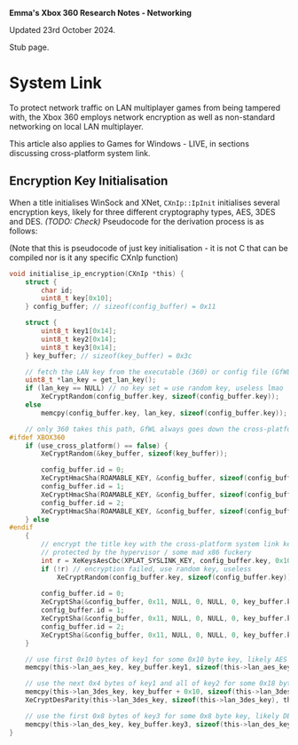**Emma's Xbox 360 Research Notes - Networking**

Updated 23rd October 2024.

Stub page.

# System Link

To protect network traffic on LAN multiplayer games from being tampered with,
the Xbox 360 employs network encryption as well as non-standard networking on
local LAN multiplayer.

This article also applies to Games for Windows - LIVE, in sections discussing
cross-platform system link.

## Encryption Key Initialisation

When a title initialises WinSock and XNet, `CXnIp::IpInit` initialises several
encryption keys, likely for three different cryptography types, AES, 3DES and
DES. *(TODO: Check)* Pseudocode for the derivation process is as follows:

(Note that this is pseudocode of just key initialisation - it is not C that can
be compiled nor is it any specific CXnIp function)

```c
void initialise_ip_encryption(CXnIp *this) {
    struct {
        char id;
        uint8_t key[0x10]; 
    } config_buffer; // sizeof(config_buffer) = 0x11

    struct {
        uint8_t key1[0x14];
        uint8_t key2[0x14];
        uint8_t key3[0x14];
    } key_buffer; // sizeof(key_buffer) = 0x3c

    // fetch the LAN key from the executable (360) or config file (GfWL)
    uint8_t *lan_key = get_lan_key();
    if (lan_key == NULL) // no key set = use random key, useless lmao
        XeCryptRandom(config_buffer.key, sizeof(config_buffer.key));
    else
        memcpy(config_buffer.key, lan_key, sizeof(config_buffer.key));

    // only 360 takes this path, GfWL always goes down the cross-platform path
#ifdef XBOX360
    if (use_cross_platform() == false) {
        XeCryptRandom(&key_buffer, sizeof(key_buffer));

        config_buffer.id = 0;
        XeCryptHmacSha(ROAMABLE_KEY, &config_buffer, sizeof(config_buffer), NULL, 0, NULL, 0, key_buffer.key1, 0x14);
        config_buffer.id = 1;
        XeCryptHmacSha(ROAMABLE_KEY, &config_buffer, sizeof(config_buffer), NULL, 0, NULL, 0, key_buffer.key2, 0x14);
        config_buffer.id = 2;
        XeCryptHmacSha(ROAMABLE_KEY, &config_buffer, sizeof(config_buffer), NULL, 0, NULL, 0, key_buffer.key3, 0x14);
    } else
#endif
    {
        // encrypt the title key with the cross-platform system link key,
        // protected by the hypervisor / some mad x86 fuckery
        int r = XeKeysAesCbc(XPLAT_SYSLINK_KEY, config_buffer.key, 0x10, config_buffer.key, &key_buffer /*this is IV, what?*/, ENCRYPT);
        if (!r) // encryption failed, use random key, useless
            XeCryptRandom(config_buffer.key, sizeof(config_buffer.key))
        
        config_buffer.id = 0;
        XeCryptSha(&config_buffer, 0x11, NULL, 0, NULL, 0, key_buffer.key1, 0x14);
        config_buffer.id = 1;
        XeCryptSha(&config_buffer, 0x11, NULL, 0, NULL, 0, key_buffer.key2, 0x14);
        config_buffer.id = 2;
        XeCryptSha(&config_buffer, 0x11, NULL, 0, NULL, 0, key_buffer.key3, 0x14);
    }

    // use first 0x10 bytes of key1 for some 0x10 byte key, likely AES
    memcpy(this->lan_aes_key, key_buffer.key1, sizeof(this->lan_aes_key)); // 0x10

    // use the next 0x4 bytes of key1 and all of key2 for some 0x18 byte key, likely 3DES
    memcpy(this->lan_3des_key, key_buffer + 0x10, sizeof(this->lan_3des_key)); // 0x18
    XeCryptDesParity(this->lan_3des_key, sizeof(this->lan_3des_key), this->lan_3des_key);

    // use the first 0x8 bytes of key3 for some 0x8 byte key, likely DES
    memcpy(this->lan_des_key, key_buffer.key3, sizeof(this->lan_des_key));
}
```
